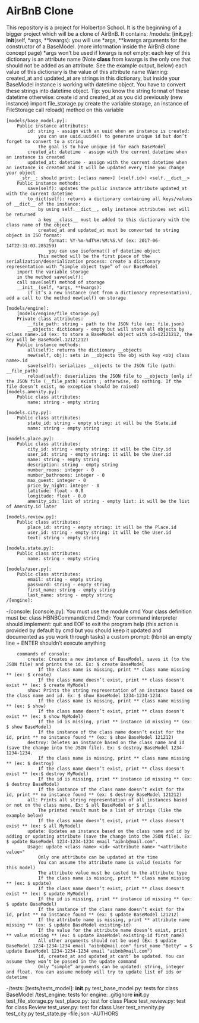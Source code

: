 # AirBnB Clone
This repository is a project for Holberton School. It is the beginning of a bigger project which will be a clone of AirBnB. It contains:
/models:
	[__init__.py]:
		__init__(self, *args, **kwargs):
			you will use *args, **kwargs arguments for the constructor of a BaseModel. (more information inside the AirBnB clone concept page)
			*args won’t be used
			if kwargs is not empty:
				each key of this dictionary is an attribute name (Note __class__ from kwargs is the only one that should not be added as an attribute. See the example output, below)
				each value of this dictionary is the value of this attribute name
				Warning: created_at and updated_at are strings in this dictionary, but inside your BaseModel instance is working with datetime object. You have to convert these strings into datetime object. Tip: you know the string format of these datetime
			otherwise:
				create id and created_at as you did previously (new instance)
		import file_storage.py
		create the variable storage, an instance of FileStorage
		call reload() method on this variable

	[models/base_model.py]:
		Public instance attributes:
			id: string - assign with an uuid when an instance is created:
				you can use uuid.uuid4() to generate unique id but don’t forget to convert to a string
				the goal is to have unique id for each BaseModel
			created_at: datetime - assign with the current datetime when an instance is created
			updated_at: datetime - assign with the current datetime when an instance is created and it will be updated every time you change your object
		__str__: should print: [<class name>] (<self.id>) <self.__dict__>
		Public instance methods:
			save(self): updates the public instance attribute updated_at with the current datetime
			to_dict(self): returns a dictionary containing all keys/values of __dict__ of the instance:
				by using self.__dict__, only instance attributes set will be returned
				a key __class__ must be added to this dictionary with the class name of the object
				created_at and updated_at must be converted to string object in ISO format:
					format: %Y-%m-%dT%H:%M:%S.%f (ex: 2017-06-14T22:31:03.285259)
					you can use isoformat() of datetime object
				This method will be the first piece of the serialization/deserialization process: create a dictionary representation with “simple object type” of our BaseModel
		import the variable storage
		in the method save(self):
		call save(self) method of storage
		__init__(self, *args, **kwargs):
			if it’s a new instance (not from a dictionary representation), add a call to the method new(self) on storage

	[models/engine]:
		[models/engine/file_storage.py]
		Private class attributes:
			__file_path: string - path to the JSON file (ex: file.json)
			__objects: dictionary - empty but will store all objects by <class name>.id (ex: to store a BaseModel object with id=12121212, the key will be BaseModel.12121212)
		Public instance methods:
			all(self): returns the dictionary __objects
			new(self, obj): sets in __objects the obj with key <obj class name>.id
			save(self): serializes __objects to the JSON file (path: __file_path)
			reload(self): deserializes the JSON file to __objects (only if the JSON file (__file_path) exists ; otherwise, do nothing. If the file doesn’t exist, no exception should be raised)
	[models.amenity.py]:
		Public class attributes:
			name: string - empty string

	[models.city.py]:
		Public class attributes:
			state_id: string - empty string: it will be the State.id
			name: string - empty string

	[models.place.py]:
		Public class attributes:
			city_id: string - empty string: it will be the City.id
			user_id: string - empty string: it will be the User.id
			name: string - empty string
			description: string - empty string
			number_rooms: integer - 0
			number_bathrooms: integer - 0
			max_guest: integer - 0
			price_by_night: integer - 0
			latitude: float - 0.0
			longitude: float - 0.0
			amenity_ids: list of string - empty list: it will be the list of Amenity.id later

	[models.review.py]:
		Public class attributes:
			place_id: string - empty string: it will be the Place.id
			user_id: string - empty string: it will be the User.id
			text: string - empty string

	[models.state.py]:
		Public class attributes:
			name: string - empty string

	[models/user.py]:
		Public class attributes:
			email: string - empty string
			password: string - empty string
			first_name: string - empty string
			last_name: string - empty string
	/[engine]:
-/console:
	[console.py]:
		You must use the module cmd
		Your class definition must be: class HBNBCommand(cmd.Cmd):
		Your command interpreter should implement:
			quit and EOF to exit the program
			help (this action is provided by default by cmd but you should keep it updated and documented as you work through tasks)
			a custom prompt: (hbnb)
			an empty line + ENTER shouldn’t execute anything

		commands of console:
			create: Creates a new instance of BaseModel, saves it (to the JSON file) and prints the id. Ex: $ create BaseModel
				If the class name is missing, print ** class name missing ** (ex: $ create)
				If the class name doesn’t exist, print ** class doesn't exist ** (ex: $ create MyModel)
			show: Prints the string representation of an instance based on the class name and id. Ex: $ show BaseModel 1234-1234-1234.
				If the class name is missing, print ** class name missing ** (ex: $ show)
				If the class name doesn’t exist, print ** class doesn't exist ** (ex: $ show MyModel)
				If the id is missing, print ** instance id missing ** (ex: $ show BaseModel)
				If the instance of the class name doesn’t exist for the id, print ** no instance found ** (ex: $ show BaseModel 121212)
			destroy: Deletes an instance based on the class name and id (save the change into the JSON file). Ex: $ destroy BaseModel 1234-1234-1234.
				If the class name is missing, print ** class name missing ** (ex: $ destroy)
				If the class name doesn’t exist, print ** class doesn't exist ** (ex:$ destroy MyModel)
				If the id is missing, print ** instance id missing ** (ex: $ destroy BaseModel)
				If the instance of the class name doesn’t exist for the id, print ** no instance found ** (ex: $ destroy BaseModel 121212)
			all: Prints all string representation of all instances based or not on the class name. Ex: $ all BaseModel or $ all.
				The printed result must be a list of strings (like the example below)
				If the class name doesn’t exist, print ** class doesn't exist ** (ex: $ all MyModel)
			update: Updates an instance based on the class name and id by adding or updating attribute (save the change into the JSON file). Ex: $ update BaseModel 1234-1234-1234 email "aibnb@mail.com".
			Usage: update <class name> <id> <attribute name> "<attribute value>"
				Only one attribute can be updated at the time
				You can assume the attribute name is valid (exists for this model)
				The attribute value must be casted to the attribute type
				If the class name is missing, print ** class name missing ** (ex: $ update)
				If the class name doesn’t exist, print ** class doesn't exist ** (ex: $ update MyModel)
				If the id is missing, print ** instance id missing ** (ex: $ update BaseModel)
				If the instance of the class name doesn’t exist for the id, print ** no instance found ** (ex: $ update BaseModel 121212)
				If the attribute name is missing, print ** attribute name missing ** (ex: $ update BaseModel existing-id)
				If the value for the attribute name doesn’t exist, print ** value missing ** (ex: $ update BaseModel existing-id first_name)
				All other arguments should not be used (Ex: $ update BaseModel 1234-1234-1234 email "aibnb@mail.com" first_name "Betty" = $ update BaseModel 1234-1234-1234 email "aibnb@mail.com")
				id, created_at and updated_at cant’ be updated. You can assume they won’t be passed in the update command
				Only “simple” arguments can be updated: string, integer and float. You can assume nobody will try to update list of ids or datetime
-/tests:
	[tests/tests_model]:
		__init__.py
		test_base_model.py: tests for class BaseModel
		/test_engine: tests for engine:
			.gitignore
			__init__.py
			test_file_storage.py
		test_place.py: test for class Place
		test_review.py: test for class Review
		test_user.py: test for class User
		test_amenity.py
		test_city.py
		test_state.py
-file.json
-AUTHORS

